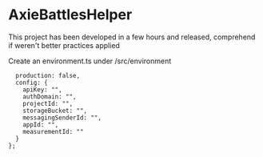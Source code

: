 # AxieBattlesHelper

This project has been developed in a few hours and released, comprehend if weren't better practices applied

Create an environment.ts under /src/environment

```export const environment = {
  production: false,
  config: {
    apiKey: "",
    authDomain: "",
    projectId: "",
    storageBucket: "",
    messagingSenderId: "",
    appId: "",
    measurementId: ""
  }
};
